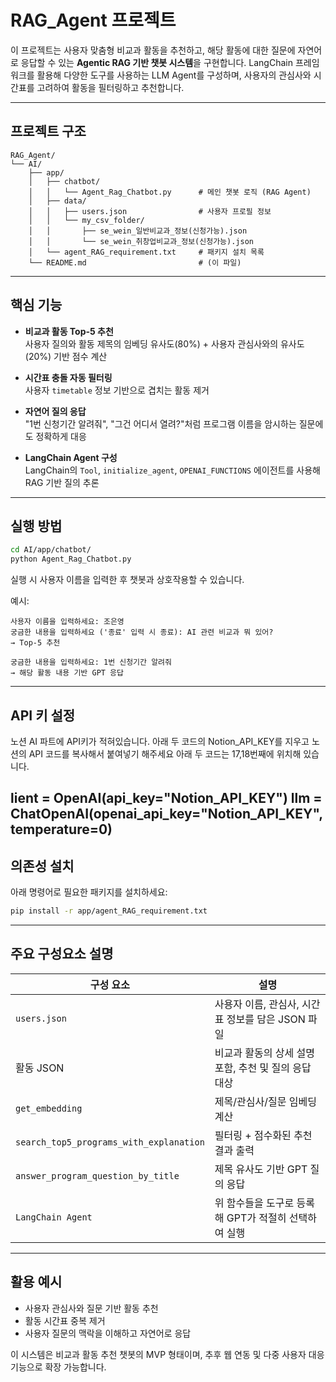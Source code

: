 # RAG_Agent 프로젝트

이 프로젝트는 사용자 맞춤형 비교과 활동을 추천하고, 해당 활동에 대한 질문에 자연어로 응답할 수 있는 **Agentic RAG 기반 챗봇 시스템**을 구현합니다. LangChain 프레임워크를 활용해 다양한 도구를 사용하는 LLM Agent를 구성하며, 사용자의 관심사와 시간표를 고려하여 활동을 필터링하고 추천합니다.

---

## 프로젝트 구조

```
RAG_Agent/
└── AI/
    ├── app/
    │   ├── chatbot/
    │   │   └── Agent_Rag_Chatbot.py      # 메인 챗봇 로직 (RAG Agent)
    │   ├── data/
    │   │   ├── users.json                # 사용자 프로필 정보
    │   │   └── my_csv_folder/
    │   │       ├── se_wein_일반비교과_정보(신청가능).json
    │   │       └── se_wein_취창업비교과_정보(신청가능).json
    │   └── agent_RAG_requirement.txt     # 패키지 설치 목록
    └── README.md                         # (이 파일)
```

---

## 핵심 기능

- **비교과 활동 Top-5 추천**  
  사용자 질의와 활동 제목의 임베딩 유사도(80%) + 사용자 관심사와의 유사도(20%) 기반 점수 계산

- **시간표 충돌 자동 필터링**  
  사용자 `timetable` 정보 기반으로 겹치는 활동 제거

- **자연어 질의 응답**  
  "1번 신청기간 알려줘", "그건 어디서 열려?"처럼 프로그램 이름을 암시하는 질문에도 정확하게 대응

- **LangChain Agent 구성**  
  LangChain의 `Tool`, `initialize_agent`, `OPENAI_FUNCTIONS` 에이전트를 사용해 RAG 기반 질의 추론

---

## 실행 방법

```bash
cd AI/app/chatbot/
python Agent_Rag_Chatbot.py
```

실행 시 사용자 이름을 입력한 후 챗봇과 상호작용할 수 있습니다.

예시:

```
사용자 이름을 입력하세요: 조은영
궁금한 내용을 입력하세요 ('종료' 입력 시 종료): AI 관련 비교과 뭐 있어?
→ Top-5 추천

궁금한 내용을 입력하세요: 1번 신청기간 알려줘
→ 해당 활동 내용 기반 GPT 응답
```

---

## API 키 설정

노션 AI 파트에 API키가 적혀있습니다.
아래 두 코드의 Notion_API_KEY를 지우고 노션의 API 코드를 복사해서 붙여넣기 해주세요
아래 두 코드는 17,18번째에 위치해 있습니다.

lient = OpenAI(api_key="Notion_API_KEY")
llm = ChatOpenAI(openai_api_key="Notion_API_KEY", temperature=0)
---

## 의존성 설치

아래 명령어로 필요한 패키지를 설치하세요:

```bash
pip install -r app/agent_RAG_requirement.txt
```

---

## 주요 구성요소 설명

| 구성 요소 | 설명 |
|-----------|------|
| `users.json` | 사용자 이름, 관심사, 시간표 정보를 담은 JSON 파일 |
| 활동 JSON | 비교과 활동의 상세 설명 포함, 추천 및 질의 응답 대상 |
| `get_embedding` | 제목/관심사/질문 임베딩 계산 |
| `search_top5_programs_with_explanation` | 필터링 + 점수화된 추천 결과 출력 |
| `answer_program_question_by_title` | 제목 유사도 기반 GPT 질의 응답 |
| `LangChain Agent` | 위 함수들을 도구로 등록해 GPT가 적절히 선택하여 실행 |

---

## 활용 예시

- 사용자 관심사와 질문 기반 활동 추천
- 활동 시간표 중복 제거
- 사용자 질문의 맥락을 이해하고 자연어로 응답

이 시스템은 비교과 활동 추천 챗봇의 MVP 형태이며, 추후 웹 연동 및 다중 사용자 대응 기능으로 확장 가능합니다.